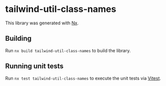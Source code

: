 # tailwind-util-class-names

This library was generated with [Nx](https://nx.dev).

## Building

Run `nx build tailwind-util-class-names` to build the library.

## Running unit tests

Run `nx test tailwind-util-class-names` to execute the unit tests via [Vitest](https://vitest.dev/).
